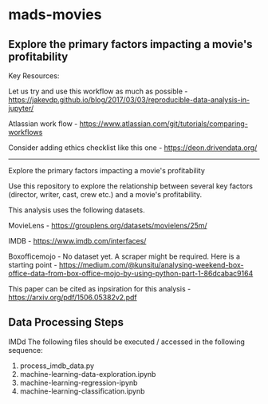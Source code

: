 # mads-movies
Explore the primary factors impacting a movie's profitability
------------------------------------------------------------------------------------------------------------------------

Key Resources:

Let us try and use this workflow as much as possible - https://jakevdp.github.io/blog/2017/03/03/reproducible-data-analysis-in-jupyter/

Atlassian work flow - https://www.atlassian.com/git/tutorials/comparing-workflows

Consider adding ethics checklist like this one - https://deon.drivendata.org/

------------------------------------------------------------------------------------------------------------------------


Explore the primary factors impacting a movie's profitability

Use this repository to explore the relationship between several key factors (director, writer, cast, crew etc.) and a movie's profitability.

This analysis uses the following datasets. 

MovieLens - https://grouplens.org/datasets/movielens/25m/

IMDB - https://www.imdb.com/interfaces/

Boxofficemojo - No dataset yet. A scraper might be required. Here is a starting point - https://medium.com/@kunsitu/analysing-weekend-box-office-data-from-box-office-mojo-by-using-python-part-1-86dcabac9164

This paper can be cited as inpsiration for this analysis - https://arxiv.org/pdf/1506.05382v2.pdf

## Data Processing Steps
IMDd
The following files should be executed / accessed in the following sequence:
1. process_imdb_data.py
2. machine-learning-data-exploration.ipynb
3. machine-learning-regression-ipynb
4. machine-learning-classification.ipynb
